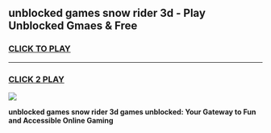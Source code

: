 
## unblocked games snow rider 3d - Play Unblocked Gmaes & Free
<h3>
<a href="https://premium.freeplayer.one?title=unblocked_games_snow_rider_3d&ref=19F">CLICK TO PLAY</a></h3>
<hr>

<h3>
<a href="https://premium.freeplayer.one?title=unblocked_games_snow_rider_3d&ref=19F">CLICK 2 PLAY</a>
  
</h3>

<a href="https://premium.freeplayer.one?title=unblocked_games_snow_rider_3d&ref=19F/"><img src="https://clearcache.store/games.png"></a>


**unblocked games snow rider 3d games unblocked: Your Gateway to Fun and Accessible Online Gaming**
